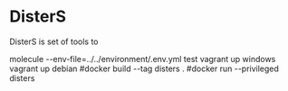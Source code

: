 # DisterS
DisterS is set of tools to

molecule --env-file=../../environment/.env.yml test
vagrant up windows
vagrant up debian
#docker build --tag disters .
#docker run --privileged disters